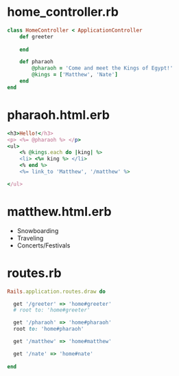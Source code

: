 # home_controller.rb
```ruby
class HomeController < ApplicationController
    def greeter
        
    end

    def pharaoh
        @pharaoh = 'Come and meet the Kings of Egypt!'
        @kings = ['Matthew', 'Nate']
    end
end
```
# pharaoh.html.erb
```ruby
<h3>Hello!</h3>
<p> <%= @pharaoh %> </p>
<ul>
    <% @kings.each do |king| %>
    <li> <%= king %> </li>
    <% end %>
    <%= link_to 'Matthew', '/matthew' %>

</ul>
```
# matthew.html.erb
<ul>
    <li>Snowboarding</li>
    <li>Traveling</li>
    <li>Concerts/Festivals</li>
</ul> 

# routes.rb
```ruby
Rails.application.routes.draw do

  get '/greeter' => 'home#greeter'
  # root to: 'home#greeter'

  get '/pharaoh' => 'home#pharaoh'
  root to: 'home#pharaoh'

  get '/matthew' => 'home#matthew'

  get '/nate' => 'home#nate'
  
end
